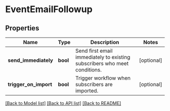 # EventEmailFollowup

## Properties
Name | Type | Description | Notes
------------ | ------------- | ------------- | -------------
**send_immediately** | **bool** | Send first email immediately to existing subscribers who meet conditions. | [optional] 
**trigger_on_import** | **bool** | Trigger workflow when subscribers are imported. | [optional] 

[[Back to Model list]](../README.md#documentation-for-models) [[Back to API list]](../README.md#documentation-for-api-endpoints) [[Back to README]](../README.md)


